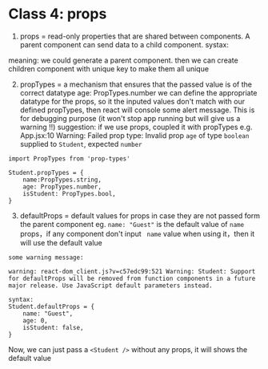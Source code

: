 # Class 4: props
1. props = read-only properties that are shared between components.
A parent component can send data to a child component.
systax: <Component key=value />

meaning: we could generate a parent component. then we can create children component with unique key to make them all unique


2. propTypes = a mechanism that ensures that the passed value is of the correct datatype
age: PropTypes.number
we can define the appropriate datatype for the props, so it the inputed values don't match with our defined propTypes, then react will console some alert message. This is for debugging purpose (it won't stop app running but will give us a warning !!)
suggestion: if we use props, coupled it with propTypes
e.g.
App.jsx:10 Warning: Failed prop type: Invalid prop `age` of type `boolean` supplied to `Student`, expected `number`

```
import PropTypes from 'prop-types'

Student.propTypes = {
    name:PropTypes.string,
    age: PropTypes.number,
    isStudent: PropTypes.bool,
}
```


3. defaultProps = default values for props in case they are not passed form the parent component
eg. `name: "Guest"` 
is the default value of `name` props，if any component don't input ` name` value when using it，then it will use the default value
```
some warning message:

warning: react-dom_client.js?v=c57edc99:521 Warning: Student: Support for defaultProps will be removed from function components in a future major release. Use JavaScript default parameters instead.
```
```
syntax:
Student.defaultProps = {
    name: "Guest",
    age: 0,
    isStudent: false,
}
```

Now, we can just pass a `<Student />` without any props, it will shows the default value